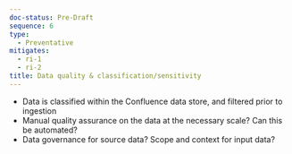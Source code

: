 ```yaml
---
doc-status: Pre-Draft
sequence: 6
type:
  - Preventative
mitigates:
  - ri-1
  - ri-2
title: Data quality & classification/sensitivity
---
```


- Data is classified within the Confluence data store, and filtered prior to ingestion
- Manual quality assurance on the data at the necessary scale? Can this be automated?
- Data governance for source data? Scope and context for input data?



